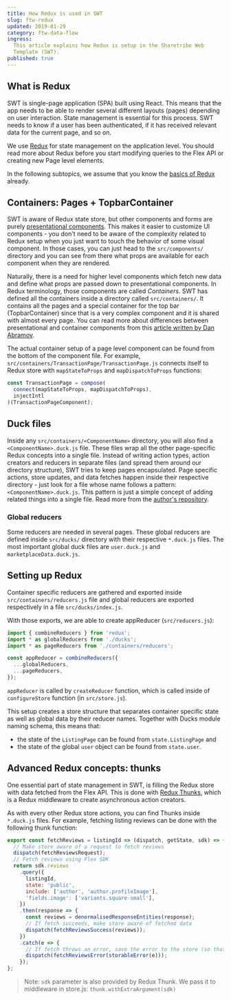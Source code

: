 ```yaml
---
title: How Redux is used in SWT
slug: ftw-redux
updated: 2019-01-29
category: ftw-data-flow
ingress:
  This article explains how Redux is setup in the Sharetribe Web
  Template (SWT).
published: true
---
```


## What is Redux

SWT is single-page application (SPA) built using React. This means that
the app needs to be able to render several different layouts (pages)
depending on user interaction. State management is essential for this
process. SWT needs to know if a user has been authenticated, if it has
received relevant data for the current page, and so on.

We use [Redux](https://redux.js.org/introduction/getting-started) for
state management on the application level. You should read more about
Redux before you start modifying queries to the Flex API or creating new
Page level elements.

In the following subtopics, we assume that you know the
[basics of Redux](https://redux.js.org/basics/basic-tutorial) already.

## Containers: Pages + TopbarContainer

SWT is aware of Redux state store, but other components and forms are
purely
[presentational components](https://medium.com/@dan_abramov/smart-and-dumb-components-7ca2f9a7c7d0).
This makes it easier to customize UI components - you don't need to be
aware of the complexity related to Redux setup when you just want to
touch the behavior of some visual component. In those cases, you can
just head to the `src/components/` directory and you can see from there
what props are available for each component when they are rendered.

Naturally, there is a need for higher level components which fetch new
data and define what props are passed down to presentational components.
In Redux terminology, those components are called _Containers_. SWT has
defined all the containers inside a directory called `src/containers/`.
It contains all the pages and a special container for the top bar
(TopbarContainer) since that is a very complex component and it is
shared with almost every page. You can read more about differences
between presentational and container components from this
[article written by Dan Abramov](https://medium.com/@dan_abramov/smart-and-dumb-components-7ca2f9a7c7d0).

The actual container setup of a page level component can be found from
the bottom of the component file. For example,
`src/containers/TransactionPage/TransactionPage.js` connects itself to
Redux store with `mapStateToProps` and `mapDispatchToProps` functions:

```js
const TransactionPage = compose(
  connect(mapStateToProps, mapDispatchToProps),
  injectIntl
)(TransactionPageComponent);
```

## Duck files

Inside any `src/containers/<ComponentName>` directory, you will also
find a `<ComponentName>.duck.js` file. These files wrap all the other
page-specific Redux concepts into a single file. Instead of writing
action types, action creators and reducers in separate files (and spread
them around our directory structure), SWT tries to keep pages
encapsulated. Page specific actions, store updates, and data fetches
happen inside their respective directory - just look for a file whose
name follows a pattern: `<ComponentName>.duck.js`. This pattern is just
a simple concept of adding related things into a single file. Read more
from the
[author's repository](https://github.com/erikras/ducks-modular-redux).

### Global reducers

Some reducers are needed in several pages. These global reducers are
defined inside `src/ducks/` directory with their respective `*.duck.js`
files. The most important global duck files are `user.duck.js` and
`marketplaceData.duck.js`.

## Setting up Redux

Container specific reducers are gathered and exported inside
`src/containers/reducers.js` file and global reducers are exported
respectively in a file `src/ducks/index.js`.

With those exports, we are able to create appReducer
(`src/reducers.js`):

```js
import { combineReducers } from 'redux';
import * as globalReducers from './ducks';
import * as pageReducers from './containers/reducers';

const appReducer = combineReducers({
  ...globalReducers,
  ...pageReducers,
});
```

`appReducer` is called by `createReducer` function, which is called
inside of `configureStore` function (in `src/store.js`).

This setup creates a store structure that separates container specific
state as well as global data by their reducer names. Together with Ducks
module naming schema, this means that:

- the state of the `ListingPage` can be found from `state.ListingPage`
  and
- the state of the global `user` object can be found from `state.user`.

## Advanced Redux concepts: thunks

One essential part of state management in SWT, is filling the Redux
store with data fetched from the Flex API. This is done with
[Redux Thunks](https://redux.js.org/advanced/async-actions#async-action-creators),
which is a Redux middleware to create asynchronous action creators.

As with every other Redux store actions, you can find Thunks inside
`*.duck.js` files. For example, fetching listing reviews can be done
with the following thunk function:

```js
export const fetchReviews = listingId => (dispatch, getState, sdk) => {
  // Make store aware of a request to fetch reviews
  dispatch(fetchReviewsRequest);
  // Fetch reviews using Flex SDK
  return sdk.reviews
    .query({
      listingId,
      state: 'public',
      include: ['author', 'author.profileImage'],
      'fields.image': ['variants.square-small'],
    })
    .then(response => {
      const reviews = denormalisedResponseEntities(response);
      // If fetch succeeds, make store aware of fetched data
      dispatch(fetchReviewsSuccess(reviews));
    })
    .catch(e => {
      // If fetch throws an error, save the error to the store (so that UI can react to it)
      dispatch(fetchReviewsError(storableError(e)));
    });
};
```

> Note: `sdk` parameter is also provided by Redux Thunk. We pass it to
> middleware in store.js: `thunk.withExtraArgument(sdk)`
